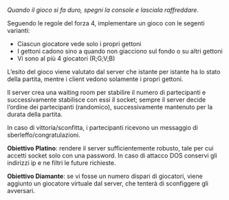 _Quando il gioco si fa duro, spegni la console e lasciala raffreddare._

Seguendo le regole del forza 4, implementare un gioco con le segenti varianti:
* Ciascun giocatore vede solo i propri gettoni
* I gettoni cadono sino a quando non giacciono sul fondo o su altri gettoni
* Vi sono al più 4 giocatori (R;G;V;B)

L’esito del gioco viene valutato dal server che istante per istante ha lo stato della partita, mentre i client vedono solamente i propri gettoni.

Il server crea una waiting room per stabilire il numero di partecipanti e successivamente stabilisce con essi il socket; sempre il server decide l’ordine dei partecipanti (randomico), successivamente mantenuto per la durata della partita.

In caso di vittoria/sconfitta, i partecipanti ricevono un messaggio di sberleffo/congratulazioni.

**Obiettivo Platino**: rendere il server sufficientemente robusto, tale per cui accetti socket solo con una password. In caso di attacco DOS conservi gli indirizzi ip e ne filtri le future richieste.  

**Obiettivo Diamante**: se vi fosse un numero dispari di giocatori, viene aggiunto un giocatore virtuale dal server, che tenterà di sconfiggere gli avversari. 
